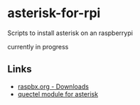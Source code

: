 # asterisk-for-rpi
Scripts to install asterisk on an raspberrypi

currently in progress 

## Links 
- [raspbx.org - Downloads](http://www.raspbx.org/downloads/)
- [quectel module for asterisk](https://github.com/IchthysMaranatha/asterisk-chan-quectel)

